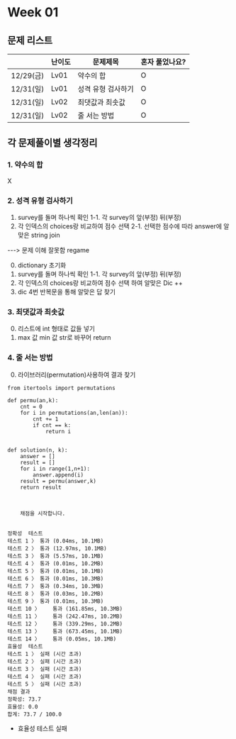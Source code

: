 # Week 01

## 문제 리스트

|          | 난이도  | 문제제목       | 혼자 풀었나요? |
|----------|------|------------|----------|
| 12/29(금) | Lv01 | 약수의 합      | O        |
| 12/31(일) | Lv01 | 성격 유형 검사하기 | O        |
| 12/31(일) | Lv02 | 최댓값과 최솟값   | O        |
| 12/31(일) | Lv02 | 줄 서는 방법    | O        |





## 각 문제풀이별 생각정리
### 1. 약수의 합
X
### 2. 성격 유형 검사하기


 1. survey를 돌며 하나씩 확인
 1-1. 각 survey의 앞(부정) 뒤(부정)
 2. 각 인덱스의 choices랑 비교하여 점수 선택
 2-1. 선택한 점수에 따라 answer에 알맞은 string join

---> 문제 이해 잘못함 regame

 0. dictionary 초기화
 1. survey를 돌며 하나씩 확인
 1-1. 각 survey의 앞(부정) 뒤(부정)
 2. 각 인덱스의 choices랑 비교하여 점수 선택 하여 알맞은 Dic ++
 3. dic 4번 반복문을 통해 알맞은 답 찾기



### 3. 최댓값과 최솟값
0. 리스트에 int 형태로 값들 넣기
1. max 값 min 값 str로 바꾸어 return

### 4. 줄 서는 방법
0. 라이브러리(permutation)사용하여 결과 찾기
````
from itertools import permutations

def permu(an,k):
    cnt = 0
    for i in permutations(an,len(an)):
        cnt += 1
        if cnt == k:
            return i


def solution(n, k):
    answer = []
    result = []
    for i in range(1,n+1):
        answer.append(i)
    result = permu(answer,k)
    return result
    
    
    
    채점을 시작합니다.
    
    
정확성  테스트
테스트 1 〉	통과 (0.04ms, 10.1MB)
테스트 2 〉	통과 (12.97ms, 10.1MB)
테스트 3 〉	통과 (5.57ms, 10.1MB)
테스트 4 〉	통과 (0.01ms, 10.2MB)
테스트 5 〉	통과 (0.01ms, 10.1MB)
테스트 6 〉	통과 (0.01ms, 10.3MB)
테스트 7 〉	통과 (0.34ms, 10.3MB)
테스트 8 〉	통과 (0.03ms, 10.2MB)
테스트 9 〉	통과 (0.01ms, 10.3MB)
테스트 10 〉	통과 (161.85ms, 10.3MB)
테스트 11 〉	통과 (242.47ms, 10.2MB)
테스트 12 〉	통과 (339.29ms, 10.2MB)
테스트 13 〉	통과 (673.45ms, 10.1MB)
테스트 14 〉	통과 (0.05ms, 10.1MB)
효율성  테스트
테스트 1 〉	실패 (시간 초과)
테스트 2 〉	실패 (시간 초과)
테스트 3 〉	실패 (시간 초과)
테스트 4 〉	실패 (시간 초과)
테스트 5 〉	실패 (시간 초과)
채점 결과
정확성: 73.7
효율성: 0.0
합계: 73.7 / 100.0

````
- 효율성 테스트 실패


